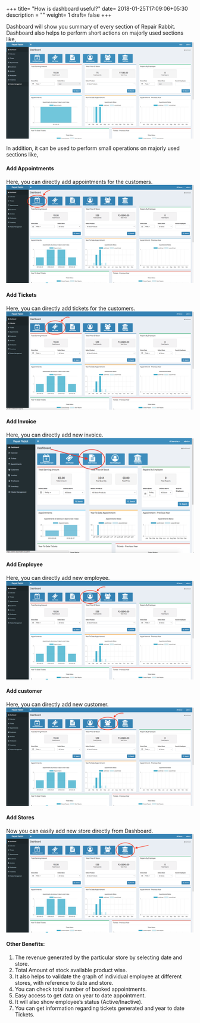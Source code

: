 +++
title= "How is dashboard useful?"
date= 2018-01-25T17:09:06+05:30
description = ""
weight= 1
draft= false
+++

Dashboard will show you summary of every section of Repair Rabbit.   
Dashboard also helps to perform short actions on majorly used sections like,
![How is dashboard useful?](/images/dashboard/how_is_dashboard_useful/dashboard_1_edited.png)

In addition, it can be used to perform small operations on majorly used sections like,

#### Add Appointments
Here, you can directly add appointments for the customers.
![How is dashboard useful?](/images/dashboard/how_is_dashboard_useful/ss_new_add_appointment_dashboard.png)

#### Add Tickets
Here, you can directly add tickets for the customers.
![How is dashboard useful?](/images/dashboard/how_is_dashboard_useful/ss_new_add_ticket_dashboard.png)

#### Add Invoice
Here, you can directly add new invoice.
![How is dashboard useful?](/images/dashboard/how_is_dashboard_useful/add_invoice_dashboard.png)

#### Add Employee
Here, you can directly add new employee.
![How is dashboard useful?](/images/dashboard/how_is_dashboard_useful/ss_new_add_employee_dashboard.png)

#### Add customer
Here, you can directly add new customer.
![How is dashboard useful?](/images/dashboard/how_is_dashboard_useful/ss_new_add_customer_dashboard.png)

#### Add Stores
Now you can easily add new store directly from Dashboard.
![How is dashboard useful?](/images/dashboard/how_is_dashboard_useful/ss_new_add_store_dashboard.png)

#### Other Benefits:
1. The revenue generated by the particular store by selecting date and store. 
2. Total Amount of stock available product wise. 
3. It also helps to validate the graph of individual employee at different stores, with reference to date and store. 
4. You can check total number of booked appointments. 
5. Easy access to get data on year to date appointment. 
6. It will also show employee’s status (Active/Inactive).
7. You can get information regarding tickets generated and year to date Tickets.
